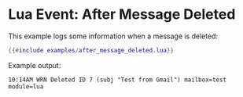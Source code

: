 # Lua Event: After Message Deleted

This example logs some information when a message is deleted:

```lua
{{#include examples/after_message_deleted.lua}}
```

Example output:

```
10:14AM WRN Deleted ID 7 (subj "Test from Gmail") mailbox=test module=lua
```
